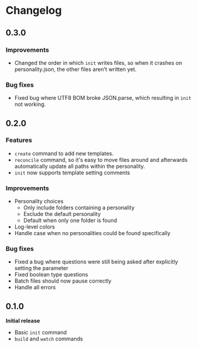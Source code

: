 # Changelog

## 0.3.0

### Improvements

* Changed the order in which `init` writes files, so when it crashes on personality.json, the other files aren't written yet.

### Bug fixes

* Fixed bug where UTF8 BOM broke JSON.parse, which resulting in `init` not working.

## 0.2.0

### Features

* `create` command to add new templates.
* `reconcile` command, so it's easy to move files around and afterwards automatically update all paths within the personality.
* `init` now supports template setting comments

### Improvements

* Personality choices
  * Only include folders containing a personality
  * Exclude the default personality
  * Default when only one folder is found
* Log-level colors
* Handle case when no personalities could be found specifically

### Bug fixes

* Fixed a bug where questions were still being asked after explicitly setting the parameter
* Fixed boolean type questions
* Batch files should now pause correctly
* Handle all errors

## 0.1.0
__Initial release__

* Basic `init` command
* `build` and `watch` commands